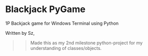# Blackjack PyGame
1P Backjack game for Windows Terminal using Python

Written by Sz, 

>> Made this as my 2nd milestone python-project for my understanding of classes/objects.
